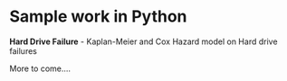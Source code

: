 # Sample work in Python

__Hard Drive Failure__ - Kaplan-Meier and Cox Hazard model on Hard drive failures
 
 
 
 
 
More to come....
